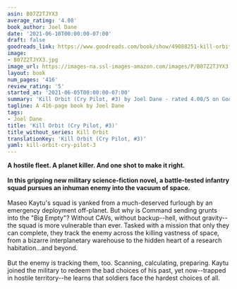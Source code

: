 ```yaml
---
asin: B07Z2TJYX3
average_rating: '4.08'
book_author: Joel Dane
date: '2021-06-10T00:00:00-07:00'
draft: false
goodreads_link: https://www.goodreads.com/book/show/49088251-kill-orbit
image:
- B07Z2TJYX3.jpg
image_url: https://images-na.ssl-images-amazon.com/images/P/B07Z2TJYX3.01._SCLZZZZZZZ.jpg
layout: book
num_pages: '416'
review_rating: '5'
started_at: '2021-06-05T00:00:00-07:00'
summary: 'Kill Orbit (Cry Pilot, #3) by Joel Dane - rated 4.08/5 on Goodreads'
tagline: A 416-page book by Joel Dane
tags:
- Joel Dane
title: 'Kill Orbit (Cry Pilot, #3)'
title_without_series: Kill Orbit
translationKey: 'Kill Orbit (Cry Pilot, #3)'
yaml: kill-orbit-cry-pilot-3
---
```


<b>A hostile fleet. A planet killer. And one shot to make it right.<br /><br />In this gripping new military science-fiction novel, a battle-tested infantry squad pursues an inhuman enemy into the vacuum of space.</b><br /><br />Maseo Kaytu's squad is yanked from a much-deserved furlough by an emergency deployment off-planet. But why is Command sending grunts into the "Big Empty"? Without CAVs, without backup--hell, without gravity--the squad is more vulnerable than ever. Tasked with a mission that only they can complete, they track the enemy across the killing vastness of space, from a bizarre interplanetary warehouse to the hidden heart of a research habitation...and beyond. <br /><br />But the enemy is tracking them, too. Scanning, calculating, preparing. Kaytu joined the military to redeem the bad choices of his past, yet now--trapped in hostile territory--he learns that soldiers face the hardest choices of all.